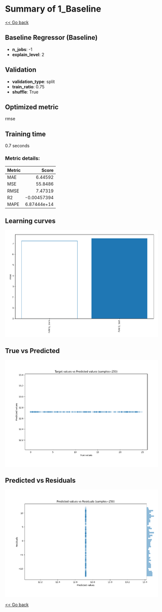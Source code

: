 # Summary of 1_Baseline

[<< Go back](../README.md)


## Baseline Regressor (Baseline)
- **n_jobs**: -1
- **explain_level**: 2

## Validation
 - **validation_type**: split
 - **train_ratio**: 0.75
 - **shuffle**: True

## Optimized metric
rmse

## Training time

0.7 seconds

### Metric details:
| Metric   |        Score |
|:---------|-------------:|
| MAE      |  6.44592     |
| MSE      | 55.8486      |
| RMSE     |  7.47319     |
| R2       | -0.00457394  |
| MAPE     |  6.87444e+14 |



## Learning curves
![Learning curves](learning_curves.png)
## True vs Predicted

![True vs Predicted](true_vs_predicted.png)


## Predicted vs Residuals

![Predicted vs Residuals](predicted_vs_residuals.png)



[<< Go back](../README.md)
